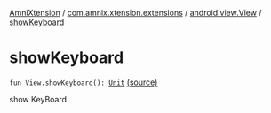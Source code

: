 [AmniXtension](../../index.md) / [com.amnix.xtension.extensions](../index.md) / [android.view.View](index.md) / [showKeyboard](./show-keyboard.md)

# showKeyboard

`fun View.showKeyboard(): `[`Unit`](https://kotlinlang.org/api/latest/jvm/stdlib/kotlin/-unit/index.html) [(source)](https://github.com/AmniX/AmniXTension/tree/master/AmniXtension/src/main/java/com/amnix/xtension/extensions/ViewExtensions.kt#L61)

show KeyBoard

